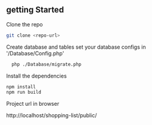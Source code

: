 ## getting Started

Clone the repo

```bash
git clone <repo-url>
```
Create database and tables
  set your database configs in '/Database/Config.php'
```bash 
  php ./Database/migrate.php
```

Install the dependencies

  ```bash
  npm install
  npm run build
  ```

Project url in browser

  http://localhost/shopping-list/public/

